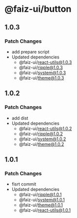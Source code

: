 # @faiz-ui/button

## 1.0.3

### Patch Changes

- add prepare script
- Updated dependencies
  - @faiz-ui/react-utils@1.0.3
  - @faiz-ui/ripple@1.0.3
  - @faiz-ui/system@1.0.3
  - @faiz-ui/theme@1.0.3

## 1.0.2

### Patch Changes

- add dist
- Updated dependencies
  - @faiz-ui/react-utils@1.0.2
  - @faiz-ui/ripple@1.0.2
  - @faiz-ui/system@1.0.2
  - @faiz-ui/theme@1.0.2

## 1.0.1

### Patch Changes

- fisrt commit
- Updated dependencies
  - @faiz-ui/ripple@1.0.1
  - @faiz-ui/system@1.0.1
  - @faiz-ui/theme@1.0.1
  - @faiz-ui/react-utils@1.0.1
